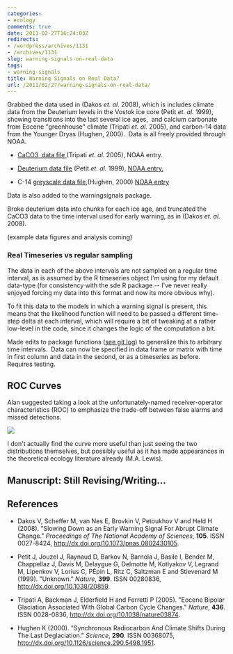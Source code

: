 ```yaml
---
categories:
- ecology
comments: true
date: 2011-02-27T16:24:03Z
redirects:
- /wordpress/archives/1131
- /archives/1131
slug: warning-signals-on-real-data
tags:
- warning-signals
title: Warning Signals on Real Data?
url: /2011/02/27/warning-signals-on-real-data/
---
```


Grabbed the data used in (Dakos _et. al._ 2008), which is includes climate data from the Deuterium levels in the Vostok ice core (Petit _et. al._ 1999), showing transitions into the last several ice ages,  and calcium carbonate from Eocene "greenhouse" climate (Tripati _et. al._ 2005), and carbon-14 data from the Younger Dryas (Hughen, 2000).  Data is all freely provided through NOAA.



	
  * [CaCO3  data file ](ftp://ftp.ncdc.noaa.gov/pub/data/paleo/contributions_by_author/tripati2005/tripati2005.txt)(Tripati _et. al._ 2005), NOAA entry.

	
  * [Deuterium data file](ftp://ftp.ncdc.noaa.gov/pub/data/paleo/icecore/antarctica/vostok/deutnat.txt) (Petit _et. al._ 1999), [NOAA entry.](http://www.ncdc.noaa.gov/paleo/metadata/noaa-icecore-2453.html)

	
  * C-14 [greyscale data file](ftp://ftp.ncdc.noaa.gov/pub/data/paleo/contributions_by_author/hughen2000/cariaco2000_pc56_greyscale.txt),(Hughen, 2000) [NOAA entry](http://www.ncdc.noaa.gov/paleo/pubs/hughen2000/hughen2000.html)


Data is also added to the warningsignals package.

Broke deuterium data into chunks for each ice age, and truncated the CaCO3 data to the time interval used for early warning, as in (Dakos _et. al._ 2008).

(example data figures and analysis coming)


### Real Timeseries vs regular sampling


The data in each of the above intervals are not sampled on a regular time interval, as is assumed by the R timeseries object I'm using for my default data-type (for consistency with the sde R package -- I've never really enjoyed forcing my data into this format and now its more obvious why).

To fit this data to the models in which a warning signal is present, this means that the likelihood function will need to be passed a different time-step delta at each interval, which will require a bit of tweaking at a rather low-level in the code, since it changes the logic of the computation a bit.

Made edits to package functions ([see git log](https://github.com/cboettig/structured-populations/commit/943adc11d94a89fe37a0c16887734035e6517443)) to generalize this to arbitrary time intervals.  Data can now be specified in data frame or matrix with time in first column and data in the second, or as a timeseries as before.  Requires testing.


## ROC Curves


Alan suggested taking a look at the unfortunately-named receiver-operator characteristics (ROC) to emphasize the trade-off between false alarms and missed detections.

[![](http://upload.wikimedia.org/wikipedia/commons/8/8c/Receiver_Operating_Characteristic.png)](http://upload.wikimedia.org/wikipedia/commons/8/8c/Receiver_Operating_Characteristic.png)

I don't actually find the curve more useful than just seeing the two distributions themselves, but possibly useful as it has made appearances in the theoretical ecology literature already (M.A. Lewis).


## Manuscript: Still Revising/Writing...

## References


- Dakos V, Scheffer M, van Nes E, Brovkin V, Petoukhov V and Held H (2008).
"Slowing Down as an Early Warning Signal For Abrupt Climate Change."
*Proceedings of The National Academy of Sciences*, **105**.
ISSN 0027-8424, <a href="http://dx.doi.org/10.1073/pnas.0802430105">http://dx.doi.org/10.1073/pnas.0802430105</a>.

- Petit J, Jouzel J, Raynaud D, Barkov N, Barnola J, Basile I, Bender M, Chappellaz J, Davis M, Delaygue G, Delmotte M, Kotlyakov V, Legrand M, Lipenkov V, Lorius C, PÉpin L, Ritz C, Saltzman E and Stievenard M (1999).
"Unknown."
*Nature*, **399**.
ISSN 00280836, <a href="http://dx.doi.org/10.1038/20859">http://dx.doi.org/10.1038/20859</a>.

- Tripati A, Backman J, Elderfield H and Ferretti P (2005).
"Eocene Bipolar Glaciation Associated With Global Carbon Cycle Changes."
*Nature*, **436**.
ISSN 0028-0836, <a href="http://dx.doi.org/10.1038/nature03874">http://dx.doi.org/10.1038/nature03874</a>.

- Hughen K (2000).
"Synchronous Radiocarbon And Climate Shifts During The Last Deglaciation."
*Science*, **290**.
ISSN 00368075, <a href="http://dx.doi.org/10.1126/science.290.5498.1951">http://dx.doi.org/10.1126/science.290.5498.1951</a>.
